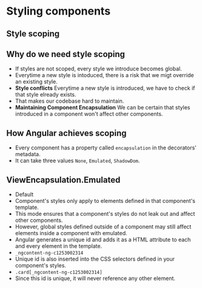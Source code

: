 # Styling components

## Style scoping

## Why do we need style scoping

- If styles are not scoped, every style we introduce becomes global.
- Everytime a new style is intoduced, there is a risk that we migt override an existing style.
- **Style conflicts** Everytime a new style is introduced, we have to check if that style elready exists.
- That makes our codebase hard to maintain.
- **Maintaining Component Encapsulation** We can be certain that styles introduced in a component won't affect other 
  components.


## How Angular achieves scoping

- Every component has a property called `encapsulation` in the decorators' metadata.
- It can take three values `None`, `Emulated`, `ShadowDom`.

## ViewEncapsulation.Emulated

- Default
- Component's styles only apply to elements defined in that component's template.
- This mode ensures that a component's styles do not leak out and affect other components.
- However, global styles defined outside of a component may still affect elements inside a component with emulated.
- Angular generates a unique id and adds it as a HTML attribute to each and every element in the template.
- `_ngcontent-ng-c1253002314`
-  Unique id is also inserted into the CSS selectors defined in your component's styles.
-  `.card[_ngcontent-ng-c1253002314]`
-  Since this id is unique, it will never reference any other element.
